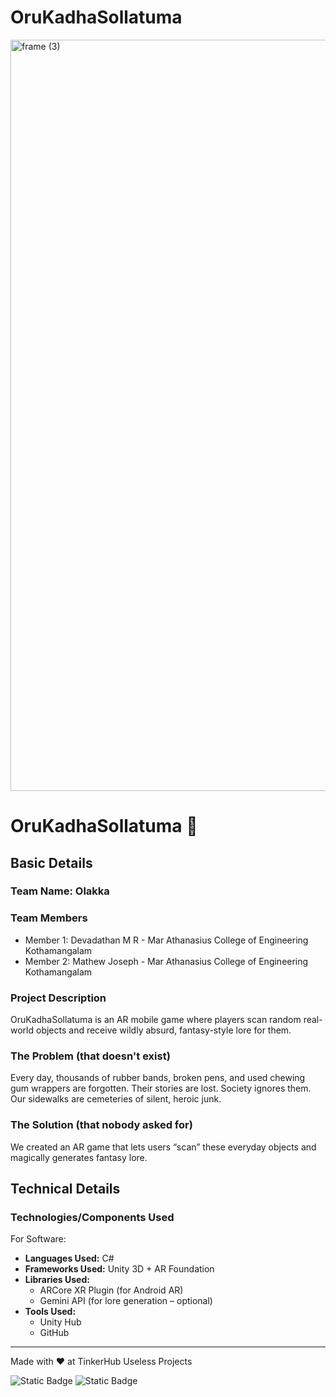 # OruKadhaSollatuma
<img width="3188" height="1202" alt="frame (3)" src="https://github.com/user-attachments/assets/517ad8e9-ad22-457d-9538-a9e62d137cd7" />


# OruKadhaSollatuma 🎯


## Basic Details
### Team Name: Olakka


### Team Members
- Member 1: Devadathan M R - Mar Athanasius College of Engineering Kothamangalam
- Member 2: Mathew Joseph -  Mar Athanasius College of Engineering Kothamangalam

### Project Description
OruKadhaSollatuma is an AR mobile game where players scan random real-world objects and receive wildly absurd, fantasy-style lore for them.

### The Problem (that doesn't exist)
Every day, thousands of rubber bands, broken pens, and used chewing gum wrappers are forgotten. Their stories are lost. Society ignores them. Our sidewalks are cemeteries of silent, heroic junk.

### The Solution (that nobody asked for)
We created an AR game that lets users “scan” these everyday objects and magically generates fantasy lore.

## Technical Details
### Technologies/Components Used
For Software:
- **Languages Used:** C#
- **Frameworks Used:** Unity 3D + AR Foundation
- **Libraries Used:** 
  - ARCore XR Plugin (for Android AR)
  - Gemini API (for lore generation – optional)
- **Tools Used:** 
  - Unity Hub
  - GitHub



---
Made with ❤️ at TinkerHub Useless Projects 

![Static Badge](https://img.shields.io/badge/TinkerHub-24?color=%23000000&link=https%3A%2F%2Fwww.tinkerhub.org%2F)
![Static Badge](https://img.shields.io/badge/UselessProjects--25-25?link=https%3A%2F%2Fwww.tinkerhub.org%2Fevents%2FQ2Q1TQKX6Q%2FUseless%2520Projects)
